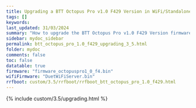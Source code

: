 ```yaml
---
title: Upgrading a BTT Octopus Pro v1.0 F429 Version in WiFi/Standalone to 3.5.0 from earlier versions in RRF 3.5.0 Onwards
tags: []
keywords: 
last_updated: 31/03/2024
summary: "How to upgrade the BTT Octopus Pro v1.0 F429 Version firmware when using WiFi/Standalone"
sidebar: mydoc_sidebar
permalink: btt_octopus_pro_1.0_f429_upgrading_3_5.html
folder: mydoc
comments: false
toc: false
datatable: true
firmware: "firmware_octopuspro1_0_f4.bin"
wifiFirmware: "DuetWiFiServer.bin"
rrfboot: custom/3.5/rrfboot/rrfboot_btt_octopus_pro_1.0_f429.html
---
```


{% include custom/3.5/upgrading.html %}
